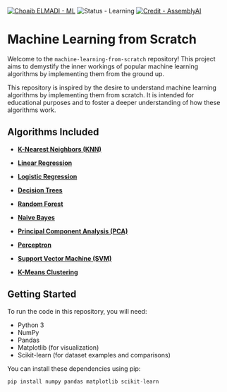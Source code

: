 [![Choaib ELMADI - ML](https://img.shields.io/badge/Choaib_ELMADI-ML-8800dd)](https://elmadichoaib.vercel.app) ![Status - Learning](https://img.shields.io/badge/Status-Learning-2bd729) [![Credit - AssemblyAI](https://img.shields.io/badge/Credit-AssemblyAI-3b8af2)](https://www.youtube.com/@AssemblyAI)

# Machine Learning from Scratch

Welcome to the `machine-learning-from-scratch` repository! This project aims to demystify the inner workings of popular machine learning algorithms by implementing them from the ground up.

This repository is inspired by the desire to understand machine learning algorithms by implementing them from scratch. It is intended for educational purposes and to foster a deeper understanding of how these algorithms work.

## Algorithms Included

- [**K-Nearest Neighbors (KNN)**](./K-Nearest%20Neighbors)

- [**Linear Regression**](./Linear%20Regression)

- [**Logistic Regression**](./Logistic%20Regression)

- [**Decision Trees**](./README.md)

- [**Random Forest**](./README.md)

- [**Naive Bayes**](./README.md)

- [**Principal Component Analysis (PCA)**](./README.md)

- [**Perceptron**](./README.md)

- [**Support Vector Machine (SVM)**](./README.md)

- [**K-Means Clustering**](./README.md)

## Getting Started

To run the code in this repository, you will need:

- Python 3
- NumPy
- Pandas
- Matplotlib (for visualization)
- Scikit-learn (for dataset examples and comparisons)

You can install these dependencies using pip:

```python
pip install numpy pandas matplotlib scikit-learn
```
